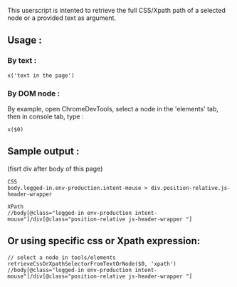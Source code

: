 This userscript is intented to retrieve the full CSS/Xpath path of a selected node or a provided text as argument.

## Usage : 
### By text :

    x('text in the page')

### By DOM node :
By example, open ChromeDevTools, select a node in the 'elements' tab, then in console tab, type :

    x($0)

## Sample output :
(fisrt div after body of this page)

    CSS
    body.logged-in.env-production.intent-mouse > div.position-relative.js-header-wrapper 

    XPath
    //body[@class="logged-in env-production intent-mouse"]/div[@class="position-relative js-header-wrapper "]
    
## Or using specific css or Xpath expression:

    // select a node in tools/elements
    retrieveCssOrXpathSelectorFromTextOrNode($0, 'xpath')
    //body[@class="logged-in env-production intent-mouse"]/div[@class="position-relative js-header-wrapper "]

